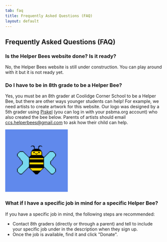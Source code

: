 ```yaml
---
tab: faq
title: Frequently Asked Questions (FAQ)
layout: default
---
```


## Frequently Asked Questions (FAQ)

### Is the Helper Bees website done? Is it ready? 

No, the Helper Bees website is still under construction. You can play around with it but it is not ready yet.

### Do I have to be in 8th grade to be a Helper Bee?

Yes, you must be an 8th grader at Coolidge Corner School to be a
Helper Bee, but there are other ways younger students can help! For
example, we need artists to create artwork for this website. Our logo
was designed by a 5th grader using [Piskel][] (you can log in with
your psbma.org account) who also created the bee below. Parents of
artists should email
[ccs.helperbees@gmail.com](mailto://ccs.helperbees@gmail.com)
to ask how their child can help.

<img src="assets/images/helperbee2.gif" style="width: 200px"/>

[Piskel]: https://www.piskelapp.com/user/5267417628934144/public

### What if I have a specific job in mind for a specific Helper Bee?

If you have a specific job in mind, the following steps are recommended:

- Contact 8th graders (directly or through a parent) and tell to include your specific job under in the description when they sign up.
- Once the job is available, find it and click "Donate".
